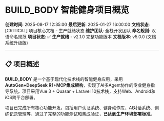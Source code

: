 # BUILD_BODY 智能健身项目概览

**创建时间**: 2025-08-17 12:35:00
**最后更新**: 2025-01-27 16:00:00
**文档状态**: [CRITICAL] 项目核心文档 - 生产就绪状态
**维护团队**: 全栈开发团队
**命名规则**: 汉语命名规范
**项目状态**: ✅ **生产就绪** - v2.1.0 完整功能版本
**文档版本**: v5.0.0 (文档系统升级版)

---

## 📋 项目概述

**BUILD_BODY** 是一个基于现代化技术栈的智能健身应用，采用 **AutoGen+DeepSeek R1+MCP集成架构**，实现了AI多Agent协作的专业健身指导系统。项目采用Vue 3 + Quasar + Laravel 10技术栈，支持Web、Android和iOS跨平台部署。

项目已完成所有核心功能开发，包括用户认证系统、健身动作库、AI对话系统、训练记录管理等，通过了完整的功能测试和集成验证，**已达到生产环境部署标准**。